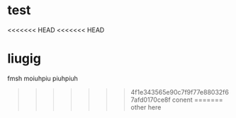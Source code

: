 test
====
<<<<<<< HEAD
<<<<<<< HEAD

liugig
=======
fmsh 
moiuhpiu
 piuhpiuh
 

>>>>>>> 4f1e343565e90c7f9f77e88032f67afd0170ce8f
conent
=======
other
here
